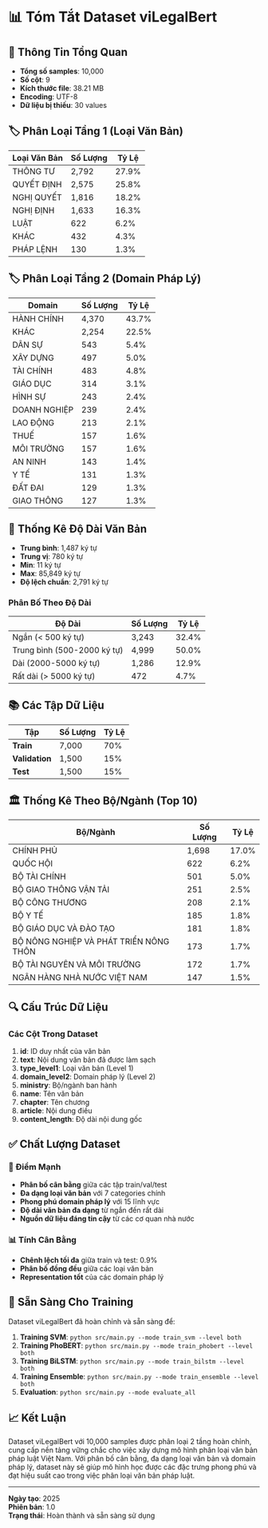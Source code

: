 # 📊 Tóm Tắt Dataset viLegalBert

## 🎯 Thông Tin Tổng Quan

- **Tổng số samples**: 10,000
- **Số cột**: 9
- **Kích thước file**: 38.21 MB
- **Encoding**: UTF-8
- **Dữ liệu bị thiếu**: 30 values

## 🏷️ Phân Loại Tầng 1 (Loại Văn Bản)

| Loại Văn Bản | Số Lượng | Tỷ Lệ |
|---------------|----------|-------|
| THÔNG TƯ | 2,792 | 27.9% |
| QUYẾT ĐỊNH | 2,575 | 25.8% |
| NGHỊ QUYẾT | 1,816 | 18.2% |
| NGHỊ ĐỊNH | 1,633 | 16.3% |
| LUẬT | 622 | 6.2% |
| KHÁC | 432 | 4.3% |
| PHÁP LỆNH | 130 | 1.3% |

## 🏷️ Phân Loại Tầng 2 (Domain Pháp Lý)

| Domain | Số Lượng | Tỷ Lệ |
|--------|----------|-------|
| HÀNH CHÍNH | 4,370 | 43.7% |
| KHÁC | 2,254 | 22.5% |
| DÂN SỰ | 543 | 5.4% |
| XÂY DỰNG | 497 | 5.0% |
| TÀI CHÍNH | 483 | 4.8% |
| GIÁO DỤC | 314 | 3.1% |
| HÌNH SỰ | 243 | 2.4% |
| DOANH NGHIỆP | 239 | 2.4% |
| LAO ĐỘNG | 213 | 2.1% |
| THUẾ | 157 | 1.6% |
| MÔI TRƯỜNG | 157 | 1.6% |
| AN NINH | 143 | 1.4% |
| Y TẾ | 131 | 1.3% |
| ĐẤT ĐAI | 129 | 1.3% |
| GIAO THÔNG | 127 | 1.3% |

## 📏 Thống Kê Độ Dài Văn Bản

- **Trung bình**: 1,487 ký tự
- **Trung vị**: 780 ký tự
- **Min**: 11 ký tự
- **Max**: 85,849 ký tự
- **Độ lệch chuẩn**: 2,791 ký tự

### Phân Bố Theo Độ Dài

| Độ Dài | Số Lượng | Tỷ Lệ |
|--------|----------|-------|
| Ngắn (< 500 ký tự) | 3,243 | 32.4% |
| Trung bình (500-2000 ký tự) | 4,999 | 50.0% |
| Dài (2000-5000 ký tự) | 1,286 | 12.9% |
| Rất dài (> 5000 ký tự) | 472 | 4.7% |

## 📚 Các Tập Dữ Liệu

| Tập | Số Lượng | Tỷ Lệ |
|-----|----------|-------|
| **Train** | 7,000 | 70% |
| **Validation** | 1,500 | 15% |
| **Test** | 1,500 | 15% |

## 🏛️ Thống Kê Theo Bộ/Ngành (Top 10)

| Bộ/Ngành | Số Lượng | Tỷ Lệ |
|-----------|----------|-------|
| CHÍNH PHỦ | 1,698 | 17.0% |
| QUỐC HỘI | 622 | 6.2% |
| BỘ TÀI CHÍNH | 501 | 5.0% |
| BỘ GIAO THÔNG VẬN TẢI | 251 | 2.5% |
| BỘ CÔNG THƯƠNG | 208 | 2.1% |
| BỘ Y TẾ | 185 | 1.8% |
| BỘ GIÁO DỤC VÀ ĐÀO TẠO | 181 | 1.8% |
| BỘ NÔNG NGHIỆP VÀ PHÁT TRIỂN NÔNG THÔN | 173 | 1.7% |
| BỘ TÀI NGUYÊN VÀ MÔI TRƯỜNG | 172 | 1.7% |
| NGÂN HÀNG NHÀ NƯỚC VIỆT NAM | 147 | 1.5% |

## 🔍 Cấu Trúc Dữ Liệu

### Các Cột Trong Dataset

1. **id**: ID duy nhất của văn bản
2. **text**: Nội dung văn bản đã được làm sạch
3. **type_level1**: Loại văn bản (Level 1)
4. **domain_level2**: Domain pháp lý (Level 2)
5. **ministry**: Bộ/ngành ban hành
6. **name**: Tên văn bản
7. **chapter**: Tên chương
8. **article**: Nội dung điều
9. **content_length**: Độ dài nội dung gốc

## ✅ Chất Lượng Dataset

### 🎯 Điểm Mạnh
- **Phân bố cân bằng** giữa các tập train/val/test
- **Đa dạng loại văn bản** với 7 categories chính
- **Phong phú domain pháp lý** với 15 lĩnh vực
- **Độ dài văn bản đa dạng** từ ngắn đến rất dài
- **Nguồn dữ liệu đáng tin cậy** từ các cơ quan nhà nước

### 📊 Tính Cân Bằng
- **Chênh lệch tối đa** giữa train và test: 0.9%
- **Phân bố đồng đều** giữa các loại văn bản
- **Representation tốt** của các domain pháp lý

## 🚀 Sẵn Sàng Cho Training

Dataset viLegalBert đã hoàn chỉnh và sẵn sàng để:

1. **Training SVM**: `python src/main.py --mode train_svm --level both`
2. **Training PhoBERT**: `python src/main.py --mode train_phobert --level both`
3. **Training BiLSTM**: `python src/main.py --mode train_bilstm --level both`
4. **Training Ensemble**: `python src/main.py --mode train_ensemble --level both`
5. **Evaluation**: `python src/main.py --mode evaluate_all`

## 📈 Kết Luận

Dataset viLegalBert với 10,000 samples được phân loại 2 tầng hoàn chỉnh, cung cấp nền tảng vững chắc cho việc xây dựng mô hình phân loại văn bản pháp luật Việt Nam. Với phân bố cân bằng, đa dạng loại văn bản và domain pháp lý, dataset này sẽ giúp mô hình học được các đặc trưng phong phú và đạt hiệu suất cao trong việc phân loại văn bản pháp luật.

---

**Ngày tạo**: 2025  
**Phiên bản**: 1.0  
**Trạng thái**: Hoàn thành và sẵn sàng sử dụng 